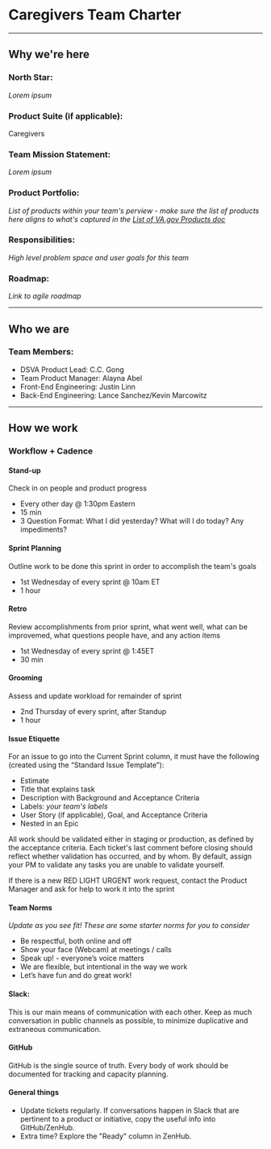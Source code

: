 # Caregivers Team Charter

---

## Why we're here

### North Star:
_Lorem ipsum_

### Product Suite (if applicable): 
Caregivers

### Team Mission Statement:
_Lorem ipsum_

### Product Portfolio:
_List of products within your team's perview - make sure the list of products here aligns to what's captured in the [List of VA.gov Products doc](https://docs.google.com/spreadsheets/d/1hzz6whEGoQJQbiNvIggirhydYYdv57nfOZfLvFqZ1pQ/edit)_

### Responsibilities:
_High level problem space and user goals for this team_

### Roadmap:
_Link to agile roadmap_

---

## Who we are

### Team Members:
- DSVA Product Lead: C.C. Gong
- Team Product Manager: Alayna Abel
- Front-End Engineering: Justin Linn
- Back-End Engineering: Lance Sanchez/Kevin Marcowitz

---

## How we work

### Workflow + Cadence

#### Stand-up
Check in on people and product progress

- Every other day @ 1:30pm Eastern
- 15 min
- 3 Question Format: What I did yesterday? What will I do today? Any impediments?

#### Sprint Planning
Outline work to be done this sprint in order to accomplish the team's goals

- 1st Wednesday of every sprint @ 10am ET
- 1 hour


#### Retro
Review accomplishments from prior sprint, what went well, what can be improvemed, what questions people have, and any action items

- 1st Wednesday of every sprint @ 1:45ET
- 30 min

#### Grooming
Assess and update workload for remainder of sprint

- 2nd Thursday of every sprint, after Standup
- 1 hour

#### Issue Etiquette
For an issue to go into the Current Sprint column, it must have the following (created using the “Standard Issue Template”):

- Estimate
- Title that explains task
- Description with Background and Acceptance Criteria
- Labels: _your team's labels_
- User Story (if applicable), Goal, and Acceptance Criteria
- Nested in an Epic

All work should be validated either in staging or production, as defined by the acceptance criteria. Each ticket's last comment before closing should reflect whether validation has occurred, and by whom. By default, assign your PM to validate any tasks you are unable to validate yourself.

If there is a new RED LIGHT URGENT work request, contact the Product Manager and ask for help to work it into the sprint

#### Team Norms

_Update as you see fit! These are some starter norms for you to consider_

- Be respectful, both online and off
- Show your face (Webcam) at meetings / calls
- Speak up! - everyone’s voice matters
- We are flexible, but intentional in the way we work
- Let’s have fun and do great work!

#### Slack:

This is our main means of communication with each other. Keep as much conversation in public channels as possible, to minimize duplicative and extraneous communication.

#### GitHub
GitHub is the single source of truth. Every body of work should be documented for tracking and capacity planning.

#### General things
- Update tickets regularly. If conversations happen in Slack that are pertinent to a product or initiative, copy the useful info into GitHub/ZenHub.
- Extra time? Explore the "Ready" column in ZenHub.
